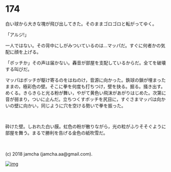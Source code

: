 # 174

白い球から大きな塊が飛び出してきた。そのままゴロゴロと転がってゆく。  

「アルジ!」  

一人ではない。その背中にしがみついているのは…マッパだ。すぐに何者かの気配に顔を上げる。  

「ボッチか」その声は届かない。轟音が部屋を支配しているからだ。全てを破壊する叫びだ。  

マッパはボッチが駆け寄るのをはねのけ，音源に向かった。鉄球の鎖が埋まったままの，極彩色の壁。そこに拳を何度も打ちつけ，壁を抉る。掘る。掻き出す。めくる。きらきらと光る粉が舞い，やがて黄色い飛沫があがりはじめた。次第に音が弱まり，ついに止んだ。立ちつくすボッチを尻目に，すぐさまマッパは向かいの壁に向かい，同じように穴を空ける勢いで拳を振った。  

<br>  

砕けた壁。しおれた白い膜。虹色の粉が散りながら，光の粒がふりそそぐように部屋を舞う。まるで勝利を告げる金色の紙吹雪だ。  

<br>  
<br>  
(c) 2018 jamcha (jamcha.aa@gmail.com).  

[![img](http://i.creativecommons.org/l/by-nc-sa/4.0/88x31.png)](http://creativecommons.org/licenses/by-nc-sa/4.0/deed)
